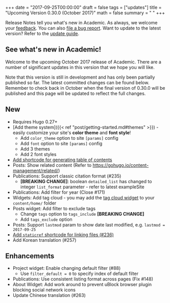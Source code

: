 +++
date = "2017-09-25T00:00:00"
draft = false
tags = ["updates"]
title = "Upcoming Version 0.30.0 (October 2017)"
math = false
summary = " "
+++

Release Notes tell you what's new in Academic. As always, we welcome your [feedback](https://github.com/gcushen/hugo-academic/issues). You can also [file a bug report](https://github.com/gcushen/hugo-academic/issues). Want to update to the latest version? Refer to the [update guide](https://sourcethemes.com/academic/post/getting-started/#upgrading).

## See what's new in Academic!

Welcome to the upcoming October 2017 release of Academic. There are a number of significant updates in this version that we hope you will like.

Note that this version is still in development and has only been partially published so far. The latest committed changes can be found below. Remember to check back in October when the final version of 0.30.0 will be published and this page will be updated to reflect the full changes.

## New

- Requires Hugo 0.27+
- [Add theme system]({{< ref "post/getting-started.md#themes" >}}) - easily customize your site's **color theme** and **font style**!
  - Add `color_theme` option to site `[params]` config
  - Add `font` option to site `[params]` config
  - Add 3 themes
  - Add 2 font styles
- [Add shortcode for generating table of contents](https://sourcethemes.com/academic/post/writing-markdown-latex/#table-of-contents)
- Posts: Show related content (Refer to https://gohugo.io/content-management/related/)
- Publications: Support classic citation format (#235)
  - **[BREAKING CHANGE]**: boolean `detailed_list` has changed to
  integer `list_format` parameter - refer to latest exampleSite
- Publications: Add filter for year (Close #171)
- Widgets: Add tag cloud - you may add the [tag cloud widget](https://raw.githubusercontent.com/gcushen/hugo-academic/master/exampleSite/content/home/tags.md) to your `content/home/` folder
- Posts widget: Add filter to exclude tags
  - Change `tags` option to `tags_include` **[BREAKING CHANGE]**
  - Add `tags_exclude` option
- Posts: Support `lastmod` param to show date last modified, e.g. `lastmod = 2017-09-25`
- [Add `staticref` shortcode for linking files (#236)](https://sourcethemes.com/academic/post/writing-markdown-latex/#links)
- Add Korean translation (#257)

## Enhancements

- Project widget: Enable changing default filter (#88)
  - Use `filter_default = 0` to specify index of default filter
- Publications: Use consistent listing format across pages (Fix #148)
- About Widget: Add work around to prevent uBlock browser plugin blocking social network icons
- Update Chinese translation (#263)
